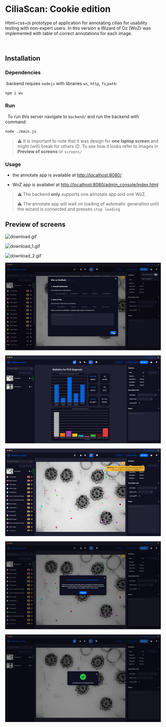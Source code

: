 # CiliaScan: Cookie edition

Html+css+js prototype of application for annotating cilias for usability testing with non-expert users. In this version a Wizard of Oz (WoZ) was implemented with table of correct annotations for each image.

<img title="" src="https://media.tenor.com/R6J71-c076EAAAAC/cookie-monster-girlscout.gif" alt="" width="166" data-align="center">

## Installation

### Dependencies

 backend requies `nodejs` with libraries `ws`, `http`, `fs`,`path`: 

```bash
npm i ws 
```

### Run

  To run this server navigate to `backend/` and run the backend with command:

```bash
node ./main.js
```

> ⚠️ It is important to note that it was design for **one laptop screen** and might (will) break for others 🙃. To see how it looks refer to images in **Preview of screens** or `screens/`

### Usage

* the annotate app is available at [http://localhost:8080/](http://localhost:8080/)

* WoZ app is availabel at [http://localhost:8080/admin_console/index.html](http://localhost:8080/admin_console/index.html)

> ⚠️ The backend **only** supports one annotate app and one WoZ. 
> 
> ⚠️ The annotate app will wait on loading of automatic generation until the wizard is connected and presses `stop loading`

## Preview of screens

![download.gif](.\screens\download.gif)

![download_1.gif](.\screens\download_1.gif)

![download_2.gif](.\screens\download_2.gif)

![download_3.gif](.\screens\download_3.gif)

![image.png](.\screens\image.png)

![image_2.png](.\screens\image_2.png)

![image_3.png](.\screens\image_3.png)

![image_1.png](.\screens\image_1.png)
